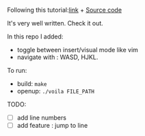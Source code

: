 Following this tutorial:[link](https://viewsourcecode.org/snaptoken/kilo/) + [Source code](https://github.com/snaptoken/kilo-src)

It's very well written. Check it out.

In this repo I added:
- toggle between insert/visual mode like vim
- navigate with : WASD, HJKL.

To run: 
- build:
`make`
- openup:
`./voila FILE_PATH`


TODO:
- [ ] add line numbers
- [ ] add feature : jump to line
